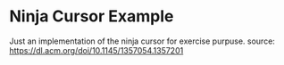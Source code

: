 # Ninja Cursor Example
Just an implementation of the ninja cursor for exercise purpuse.
source: https://dl.acm.org/doi/10.1145/1357054.1357201
